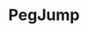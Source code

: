 ---
title: PegJump
direct_url: https://projects.calebevans.me/pegjump/
category: games
description: Jump the pegs until only one remains
---